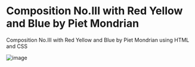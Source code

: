 # Composition No.III with Red Yellow and Blue by Piet Mondrian
 Composition No.III with Red Yellow and Blue by Piet Mondrian using HTML and CSS

![image](https://github.com/YewKheng/Composition-No.III-with-Red-Yellow-and-Blue-by-Piet-Mondrian/assets/144677450/df26a163-52f1-4315-99c8-46228267bbab)
